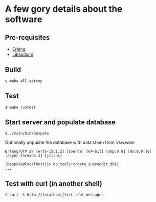 # A few gory details about the software

## Pre-requisites

- [Erlang](http://www.erlang.org/)
- [Libsodium](https://doc.libsodium.org/)

## Build

```
$ make all setcap
```

## Test

```
$ make runtest
```
## Start server and populate database

```
$ ./main/bin/bespoke
```

Optionally populate the database with data taken from r/sweden

```
Erlang/OTP 27 [erts-15.1.2] [source] [64-bit] [smp:8:8] [ds:8:8:10] [async-threads:1] [jit:ns]

(bespoke@localhost)1> db_tools:create_subreddit_db().
...
```

## Test with curl (in another shell)

```
$ curl -k http://localhost/list_root_messages
```
